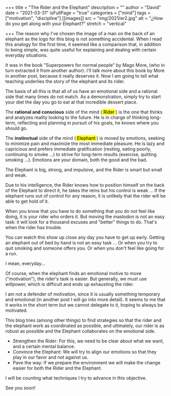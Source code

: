 +++
title = "The Rider and the Elephant"
description = ""
author = "David"
date = "2021-03-31"
isFullPage = "true"
categories = ["mind"]
tags = ["motivation", "discipline"]
[[images]]
  src = "img/2021/er2.jpg"
  alt = "¿How do you get along with your Elephant?"
  stretch = "vertical"

+++
The reason why I've chosen the image of a man on the back of an elephant as the logo for this blog is not something accidental.
When I read this analogy for the first time, it seemed like a comparison that, in addition to being simple, was quite useful for explaining and dealing with certain everyday situations.
<!--more-->

It was in the book "Superpowers for normal people" by Mago More, (who in turn extracted it from another author). I'll talk more about this book by More in another post, because it really deserves it. Now I am going to tell what teaching underlies the story of the elephant and its rider.

The basis of all this is that all of us have an emotional side and a rational side that many times do not match. As a demonstration, simply try to start your diet the day you go to eat at that incredible dessert place.

The **rational and conscious** side of the mind (<mark> Rider </mark>) is the one that thinks and analyzes reality looking to the future. He is in charge of thinking long-term, reflecting and planning in pursuit of his goals, he knows where you should go.

The **instinctual** side of the mind (<mark> Elephant </mark>) is moved by emotions, seeking to minimize pain and maximize the most immediate pleasure. He is lazy and capricious and prefers immediate gratification (resting, eating poorly, continuing to smoke ...) to strive for long-term results (exercise, quitting smoking ...). Emotions are your domain, both the good and the bad.

The Elephant is big, strong, and impulsive, and the Rider is smart but small and weak.

Due to his intelligence, the Rider knows how to position himself on the back of the Elephant to direct it, he takes the reins but his control is weak ... If the elephant runs out of control for any reason, it is unlikely that the rider will be able to get hold of it.

When you know that you have to do something that you do not feel like doing, it is your rider who orders it. But moving the mastodon is not an easy task: it will look for a thousand excuses and "better" things to do. That's when the rider has trouble.

You can watch this show up close any day you have to get up early. Getting an elephant out of bed by hand is not an easy task ...
Or when you try to quit smoking and someone offers you.
Or when you don't feel like going for a run.

I mean, everyday...

Of course, when the elephant finds an emotional motive to move ("motivation"), the rider's task is easier. But generally, we must use willpower, which is difficult and ends up exhausting the rider.

I am not a defender of motivation, since it is usually something temporary and emotional (in another post I will go into more detail). It seems to me that it works in the short term but we cannot delegate to it, hoping to always be motivated.

This blog tries (among other things) to find strategies so that the rider and the elephant work as coordinated as possible, and ultimately, our rider is as robust as possible and the Elephant collaborates on the emotional side.

- Strengthen the Rider: For this, we need to be clear about what we want, and a certain mental balance.
- Convince the Elephant: We will try to align our emotions so that they play in our favor and not against us.
- Pave the way: If we prepare the environment we will make the change easier for both the Rider and the Elephant.

I will be counting what techniques I try to advance in this objective.

See you soon!



